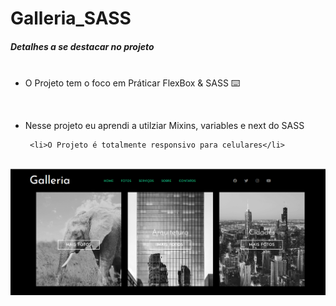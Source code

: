 # Galleria_SASS

<h5>Detalhes a se destacar no projeto</h5>

<ul>
     <li>O Projeto tem o foco em Práticar FlexBox & SASS ⌨️</li>
     
     <li>Nesse projeto eu aprendi a utilziar Mixins, variables e next do SASS</li>
     
     <li>O Projeto é totalmente responsivo para celulares</li>
</ul>
<br>

  <img src="img/Screenshot_80.png" alt="">
